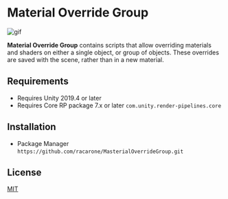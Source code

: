 Material Override Group
====

![gif](https://media.giphy.com/media/mma7J8B5v7JD6yS9s9/giphy.gif)

**Material Override Group** contains scripts that allow overriding materials and shaders on either a single object, or group of objects. These overrides are saved with the scene, rather than in a new material.

Requirements
-------

- Requires Unity 2019.4 or later
- Requires Core RP package 7.x or later `com.unity.render-pipelines.core`

Installation
------------

- Package Manager `https://github.com/racarone/MasterialOverrideGroup.git`

License
-------

[MIT](LICENSE.md)
